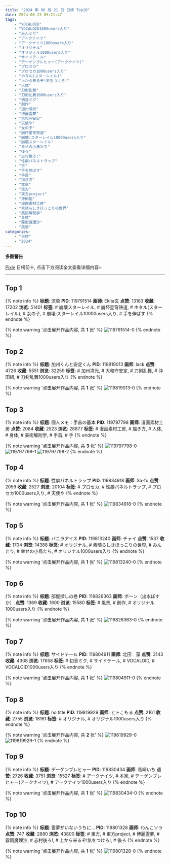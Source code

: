 ```yaml
---
title: "2024 年 06 月 21 日 日榜 Top10"
date: 2024-06-23 05:21:47
tags:
    - "VOCALOID"
    - "VOCALOID1000users入り"
    - "みんとり"
    - "アークナイツ"
    - "アークナイツ1000users入り"
    - "オリジナル"
    - "オリジナル1000users入り"
    - "サイドテール"
    - "デーゲンブレヒャー(アークナイツ)"
    - "プロセカ"
    - "プロセカ1000users入り"
    - "ホタル(スターレイル)"
    - "上から来るぞ!気をつけろ!"
    - "人体"
    - "刀剣乱舞"
    - "刀剣乱舞1000users入り"
    - "初音ミク"
    - "創作"
    - "加州清光"
    - "博麗霊夢"
    - "大和守安定"
    - "天使や"
    - "女の子"
    - "崩坏星穹铁道"
    - "崩壊:スターレイル10000users入り"
    - "崩壊スターレイル"
    - "幸せの小鳥たち"
    - "後ろ"
    - "志村後ろ!"
    - "性癖パネルトラップ"
    - "手"
    - "手を伸ばす"
    - "手首"
    - "描き方"
    - "本家"
    - "東方"
    - "東方project"
    - "沖田組"
    - "漫画素材工房"
    - "素晴らしきほっこりの世界"
    - "美術解剖学"
    - "身体"
    - "霧雨魔理沙"
    - "風景"
categories:
    - "日榜"
    - "2024"
---
```


<i class="fa fa-triangle-exclamation"></i>**多图警告**<i class="fa fa-triangle-exclamation"></i>

[Pixiv](https://www.pixiv.net/) 日榜前十, 点击下方阅读全文查看详细内容~

<!-- more -->

---

## Top 1

{% note info %}
**标题**: 流萤
**PID**: 119791514 **画师**: Ekita玄
**点赞**: 13183 **收藏**: 17202 **浏览**: 51401
**标签**: # 崩壊スターレイル, # 崩坏星穹铁道, # ホタル(スターレイル), # 女の子, # 崩壊:スターレイル10000users入り, # 手を伸ばす
{% endnote %}

{% note warning '点击展开作品内容, 共 **1** 张' %}
![119791514-0](https://i.pixiv.re/img-original/img/2024/06/20/00/00/11/119791514_p0.jpg)
{% endnote %}

## Top 2

{% note info %}
**标题**: 加州くんと安定くん
**PID**: 119819013 **画师**: lack
**点赞**: 4726 **收藏**: 5551 **浏览**: 32259
**标签**: # 加州清光, # 大和守安定, # 刀剣乱舞, # 沖田組, # 刀剣乱舞1000users入り
{% endnote %}

{% note warning '点击展开作品内容, 共 **1** 张' %}
![119819013-0](https://i.pixiv.re/img-original/img/2024/06/21/00/00/44/119819013_p0.png)
{% endnote %}

## Top 3

{% note info %}
**标题**: 個人メモ：手首の基本
**PID**: 119797798 **画师**: 漫画素材工房
**点赞**: 2084 **收藏**: 2523 **浏览**: 28877
**标签**: # 漫画素材工房, # 描き方, # 人体, # 身体, # 美術解剖学, # 手首, # 手
{% endnote %}

{% note warning '点击展开作品内容, 共 **3** 张' %}
![119797798-0](https://i.pixiv.re/img-original/img/2024/06/20/06/00/05/119797798_p0.jpg)
![119797798-1](https://i.pixiv.re/img-original/img/2024/06/20/06/00/05/119797798_p1.jpg)
![119797798-2](https://i.pixiv.re/img-original/img/2024/06/20/06/00/05/119797798_p2.jpg)
{% endnote %}

## Top 4

{% note info %}
**标题**: 性癖パネルトラップ
**PID**: 119834918 **画师**: Sa-fu
**点赞**: 2059 **收藏**: 2527 **浏览**: 20104
**标签**: # プロセカ, # 性癖パネルトラップ, # プロセカ1000users入り, # 天使や
{% endnote %}

{% note warning '点击展开作品内容, 共 **1** 张' %}
![119834918-0](https://i.pixiv.re/img-original/img/2024/06/21/17/19/41/119834918_p0.jpg)
{% endnote %}

## Top 5

{% note info %}
**标题**: バニラアイス
**PID**: 119813240 **画师**: チャイ
**点赞**: 1537 **收藏**: 1704 **浏览**: 14388
**标签**: # オリジナル, # 素晴らしきほっこりの世界, # みんとり, # 幸せの小鳥たち, # オリジナル1000users入り
{% endnote %}

{% note warning '点击展开作品内容, 共 **1** 张' %}
![119813240-0](https://i.pixiv.re/img-original/img/2024/06/20/21/04/24/119813240_p0.png)
{% endnote %}

## Top 6

{% note info %}
**标题**: 部屋探しの巻
**PID**: 119826363 **画师**: ポ～ン（出水ぽすか）
**点赞**: 1369 **收藏**: 1600 **浏览**: 15580
**标签**: # 風景, # 創作, # オリジナル1000users入り
{% endnote %}

{% note warning '点击展开作品内容, 共 **1** 张' %}
![119826363-0](https://i.pixiv.re/img-original/img/2024/06/21/07/30/04/119826363_p0.jpg)
{% endnote %}

## Top 7

{% note info %}
**标题**: サイドテール
**PID**: 119804911 **画师**: 北田　藻
**点赞**: 3143 **收藏**: 4308 **浏览**: 17658
**标签**: # 初音ミク, # サイドテール, # VOCALOID, # VOCALOID1000users入り
{% endnote %}

{% note warning '点击展开作品内容, 共 **1** 张' %}
![119804911-0](https://i.pixiv.re/img-original/img/2024/06/20/14/34/58/119804911_p0.jpg)
{% endnote %}

## Top 8

{% note info %}
**标题**: no title
**PID**: 119819929 **画师**: ヒトこもる
**点赞**: 2161 **收藏**: 2755 **浏览**: 18161
**标签**: # オリジナル, # オリジナル1000users入り
{% endnote %}

{% note warning '点击展开作品内容, 共 **2** 张' %}
![119819929-0](https://i.pixiv.re/img-original/img/2024/06/21/00/24/31/119819929_p0.jpg)
![119819929-1](https://i.pixiv.re/img-original/img/2024/06/21/00/24/31/119819929_p1.jpg)
{% endnote %}

## Top 9

{% note info %}
**标题**: デーゲンブレヒャー
**PID**: 119830434 **画师**: 竜崎いち
**点赞**: 2726 **收藏**: 3751 **浏览**: 15527
**标签**: # アークナイツ, # 本家, # デーゲンブレヒャー(アークナイツ), # アークナイツ1000users入り
{% endnote %}

{% note warning '点击展开作品内容, 共 **1** 张' %}
![119830434-0](https://i.pixiv.re/img-original/img/2024/06/21/12/29/53/119830434_p0.jpg)
{% endnote %}

## Top 10

{% note info %}
**标题**: 霊夢がいないうちに...
**PID**: 119801328 **画师**: わんこソラ
**点赞**: 747 **收藏**: 2880 **浏览**: 43800
**标签**: # 東方, # 東方project, # 博麗霊夢, # 霧雨魔理沙, # 志村後ろ!, # 上から来るぞ!気をつけろ!, # 後ろ
{% endnote %}

{% note warning '点击展开作品内容, 共 **1** 张' %}
![119801328-0](https://i.pixiv.re/img-original/img/2024/06/20/10/49/43/119801328_p0.jpg)
{% endnote %}
